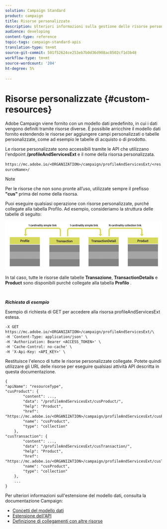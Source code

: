 ```yaml
---
solution: Campaign Standard
product: campaign
title: Risorse personalizzate
description: Ulteriori informazioni sulla gestione delle risorse personalizzate con API/
audience: developing
content-type: reference
topic-tags: campaign-standard-apis
translation-type: tm+mt
source-git-commit: 501f52624ce253eb7b0d36d908ac8502cf1d3b48
workflow-type: tm+mt
source-wordcount: '204'
ht-degree: 5%

---
```



# Risorse personalizzate {#custom-resources}

 Adobe Campaign viene fornito con un modello dati predefinito, in cui i dati vengono definiti tramite risorse diverse. È possibile arricchire il modello dati fornito estendendo le risorse per aggiungere campi personalizzati o tabelle personalizzate, come ad esempio le tabelle di acquisto o di prodotto.

Le risorse personalizzate sono accessibili tramite le API che utilizzano l&#39;endpoint **/profileAndServicesExt** e il nome della risorsa personalizzata.

`https://mc.adobe.io/<ORGANIZATION>/campaign/profileAndServicesExt/<resourceName>/`

>[!NOTE]
>
>Per le risorse che non sono pronte all’uso, utilizzate sempre il prefisso <b>&quot;cus&quot;</b> prima del nome della risorsa.

Puoi eseguire qualsiasi operazione con risorse personalizzate, purché collegate alla tabella Profilo. Ad esempio, consideriamo la struttura delle tabelle di seguito:

![testo alt](assets/cusresources.png)

In tal caso, tutte le risorse dalle tabelle **Transazione**, **TransactionDetails** e **Product** sono disponibili purché collegate alla tabella **Profilo** .

<br/>

***Richiesta di esempio***

Esempio di richiesta di GET per accedere alla risorsa profileAndServicesExt estesa.

```
-X GET https://mc.adobe.io/<ORGANIZATION>/campaign/profileAndServicesExt/\
-H 'Content-Type: application/json' \
-H 'Authorization: Bearer <ACCESS_TOKEN>' \
-H 'Cache-Control: no-cache' \
-H 'X-Api-Key: <API_KEY>' \
```

Restituisce l&#39;elenco di tutte le risorse personalizzate collegate. Potete quindi utilizzare gli URL delle risorse per eseguire qualsiasi attività API descritta in questa documentazione.

```
{
"apiName": "resourceType",
"cusProduct": {
        "content": ...,
        "data": "/profileAndServicesExt/cusProduct/",
        "help": "Product",
        "href": "https://mc.adobe.io/<ORGANIZATION>/campaign/profileAndServicesExt/cusProduct/metadata",
        "name": "cusProduct",
        "type": "collection"
    },
"cusTransaction": {
        "content": ...,
        "data": "/profileAndServicesExt/cusTransaction/",
        "help": "Product",
        "href": "https://mc.adobe.io/<ORGANIZATION>/campaign/profileAndServicesExt/cusTransaction/metadata",
        "name": "cusProduct",
        "type": "collection"
    },
    ...
}
```

Per ulteriori informazioni sull&#39;estensione del modello dati, consulta la documentazione Campaign:

* [Concetti del modello dati](../../developing/using/data-model-concepts.md)
* [Estensione dell&#39;API](../../developing/using/about-extending-the-api.md)
* [Definizione di collegamenti con altre risorse](https://helpx.adobe.com/campaign/standard/developing/using/configuring-the-resource-s-data-structure.html#defining-links-with-other-resources)
